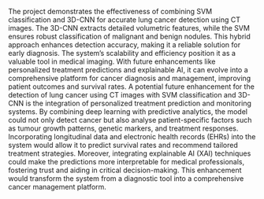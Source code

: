 The project demonstrates the effectiveness of combining SVM classification and 3D-CNN for accurate lung cancer detection using CT images. The 3D-CNN extracts detailed volumetric features, while the SVM ensures robust classification of malignant and benign nodules. 
This hybrid approach enhances detection accuracy, making it a reliable solution for early diagnosis. The system’s scalability and efficiency position it as a valuable tool in medical imaging. 
With future enhancements like personalized treatment predictions and explainable AI, it can evolve into a comprehensive platform for cancer diagnosis and management, improving patient outcomes and survival rates.
A potential future enhancement for the detection of lung cancer using CT images with SVM classification and 3D-CNN is the integration of personalized treatment prediction and monitoring systems.
By combining deep learning with predictive analytics, the model could not only detect cancer but also analyse patient-specific factors such as tumour growth patterns, genetic markers, and treatment responses. 
Incorporating longitudinal data and electronic health records (EHRs) into the system would allow it to predict survival rates and recommend tailored treatment strategies.
Moreover, integrating explainable AI (XAI) techniques could make the predictions more interpretable for medical professionals, fostering trust and aiding in critical decision-making.
This enhancement would transform the system from a diagnostic tool into a comprehensive cancer management platform.
